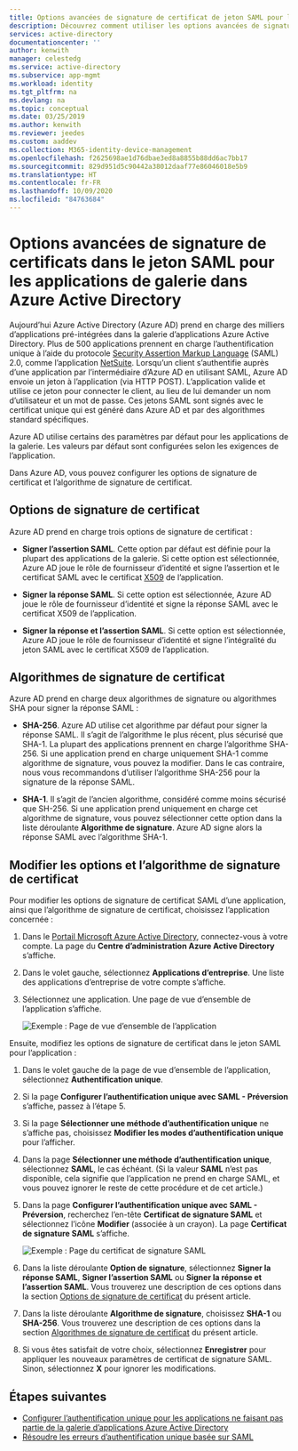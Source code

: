 ```yaml
---
title: Options avancées de signature de certificat de jeton SAML pour les applications Azure AD
description: Découvrez comment utiliser les options avancées de signature de certificats dans le jeton SAML pour les applications pré-intégrées dans Azure Active Directory
services: active-directory
documentationcenter: ''
author: kenwith
manager: celestedg
ms.service: active-directory
ms.subservice: app-mgmt
ms.workload: identity
ms.tgt_pltfrm: na
ms.devlang: na
ms.topic: conceptual
ms.date: 03/25/2019
ms.author: kenwith
ms.reviewer: jeedes
ms.custom: aaddev
ms.collection: M365-identity-device-management
ms.openlocfilehash: f2625698ae1d76dbae3ed8a8855b88dd6ac7bb17
ms.sourcegitcommit: 829d951d5c90442a38012daaf77e86046018e5b9
ms.translationtype: HT
ms.contentlocale: fr-FR
ms.lasthandoff: 10/09/2020
ms.locfileid: "84763684"
---
```

# <a name="advanced-certificate-signing-options-in-the-saml-token-for-gallery-apps-in-azure-active-directory"></a>Options avancées de signature de certificats dans le jeton SAML pour les applications de galerie dans Azure Active Directory

Aujourd’hui Azure Active Directory (Azure AD) prend en charge des milliers d’applications pré-intégrées dans la galerie d’applications Azure Active Directory. Plus de 500 applications prennent en charge l’authentification unique à l’aide du protocole [Security Assertion Markup Language](https://wikipedia.org/wiki/Security_Assertion_Markup_Language) (SAML) 2.0, comme l’application [NetSuite](https://azuremarketplace.microsoft.com/marketplace/apps/aad.netsuite). Lorsqu’un client s’authentifie auprès d’une application par l’intermédiaire d’Azure AD en utilisant SAML, Azure AD envoie un jeton à l’application (via HTTP POST). L’application valide et utilise ce jeton pour connecter le client, au lieu de lui demander un nom d’utilisateur et un mot de passe. Ces jetons SAML sont signés avec le certificat unique qui est généré dans Azure AD et par des algorithmes standard spécifiques.

Azure AD utilise certains des paramètres par défaut pour les applications de la galerie. Les valeurs par défaut sont configurées selon les exigences de l’application.

Dans Azure AD, vous pouvez configurer les options de signature de certificat et l’algorithme de signature de certificat.

## <a name="certificate-signing-options"></a>Options de signature de certificat

Azure AD prend en charge trois options de signature de certificat :

* **Signer l’assertion SAML**. Cette option par défaut est définie pour la plupart des applications de la galerie. Si cette option est sélectionnée, Azure AD joue le rôle de fournisseur d’identité et signe l’assertion et le certificat SAML avec le certificat [X509](https://wikipedia.org/wiki/X.509) de l’application.

* **Signer la réponse SAML**. Si cette option est sélectionnée, Azure AD joue le rôle de fournisseur d’identité et signe la réponse SAML avec le certificat X509 de l’application.

* **Signer la réponse et l’assertion SAML**. Si cette option est sélectionnée, Azure AD joue le rôle de fournisseur d’identité et signe l’intégralité du jeton SAML avec le certificat X509 de l’application.

## <a name="certificate-signing-algorithms"></a>Algorithmes de signature de certificat

Azure AD prend en charge deux algorithmes de signature ou algorithmes SHA pour signer la réponse SAML :

* **SHA-256**. Azure AD utilise cet algorithme par défaut pour signer la réponse SAML. Il s’agit de l’algorithme le plus récent, plus sécurisé que SHA-1. La plupart des applications prennent en charge l’algorithme SHA-256. Si une application prend en charge uniquement SHA-1 comme algorithme de signature, vous pouvez la modifier. Dans le cas contraire, nous vous recommandons d’utiliser l’algorithme SHA-256 pour la signature de la réponse SAML.

* **SHA-1**. Il s’agit de l’ancien algorithme, considéré comme moins sécurisé que SH-256. Si une application prend uniquement en charge cet algorithme de signature, vous pouvez sélectionner cette option dans la liste déroulante **Algorithme de signature**. Azure AD signe alors la réponse SAML avec l’algorithme SHA-1.

## <a name="change-certificate-signing-options-and-signing-algorithm"></a>Modifier les options et l’algorithme de signature de certificat

Pour modifier les options de signature de certificat SAML d’une application, ainsi que l’algorithme de signature de certificat, choisissez l’application concernée :

1. Dans le [Portail Microsoft Azure Active Directory](https://aad.portal.azure.com/), connectez-vous à votre compte. La page du **Centre d’administration Azure Active Directory** s’affiche.
1. Dans le volet gauche, sélectionnez **Applications d’entreprise**. Une liste des applications d’entreprise de votre compte s’affiche.
1. Sélectionnez une application. Une page de vue d’ensemble de l’application s’affiche.

   ![Exemple : Page de vue d’ensemble de l’application](./media/certificate-signing-options/application-overview-page.png)

Ensuite, modifiez les options de signature de certificat dans le jeton SAML pour l’application :

1. Dans le volet gauche de la page de vue d’ensemble de l’application, sélectionnez **Authentification unique**.
1. Si la page **Configurer l’authentification unique avec SAML - Préversion** s’affiche, passez à l’étape 5.
1. Si la page **Sélectionner une méthode d’authentification unique** ne s’affiche pas, choisissez **Modifier les modes d’authentification unique** pour l’afficher.
1. Dans la page **Sélectionner une méthode d’authentification unique**, sélectionnez **SAML**, le cas échéant. (Si la valeur **SAML** n’est pas disponible, cela signifie que l’application ne prend en charge SAML, et vous pouvez ignorer le reste de cette procédure et de cet article.)
1. Dans la page **Configurer l’authentification unique avec SAML - Préversion**, recherchez l’en-tête **Certificat de signature SAML** et sélectionnez l’icône **Modifier** (associée à un crayon). La page **Certificat de signature SAML** s’affiche.

   ![Exemple : Page du certificat de signature SAML](./media/certificate-signing-options/saml-signing-page.png)

1. Dans la liste déroulante **Option de signature**, sélectionnez **Signer la réponse SAML**, **Signer l’assertion SAML** ou **Signer la réponse et l’assertion SAML**. Vous trouverez une description de ces options dans la section [Options de signature de certificat](#certificate-signing-options) du présent article.
1. Dans la liste déroulante **Algorithme de signature**, choisissez **SHA-1** ou **SHA-256**. Vous trouverez une description de ces options dans la section [Algorithmes de signature de certificat](#certificate-signing-algorithms) du présent article.
1. Si vous êtes satisfait de votre choix, sélectionnez **Enregistrer** pour appliquer les nouveaux paramètres de certificat de signature SAML. Sinon, sélectionnez **X** pour ignorer les modifications.

## <a name="next-steps"></a>Étapes suivantes

* [Configurer l’authentification unique pour les applications ne faisant pas partie de la galerie d’applications Azure Active Directory](configure-federated-single-sign-on-non-gallery-applications.md)
* [Résoudre les erreurs d’authentification unique basée sur SAML](../azuread-dev/howto-v1-debug-saml-sso-issues.md)
